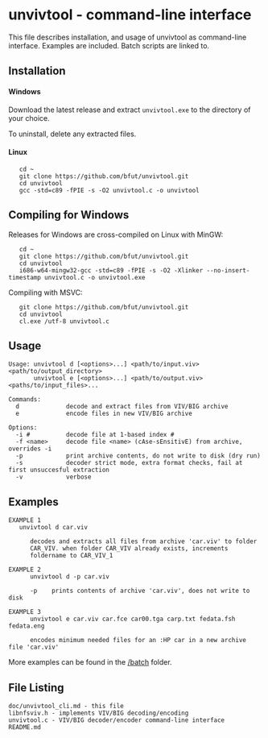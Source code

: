 # unvivtool - command-line interface

This file describes installation, and usage of unvivtool as command-line
interface. Examples are included. Batch scripts are linked to.

## Installation

#### Windows

Download the latest release and extract ```unvivtool.exe``` to the directory of
your choice.

To uninstall, delete any extracted files.

#### Linux

       cd ~
       git clone https://github.com/bfut/unvivtool.git
       cd unvivtool
       gcc -std=c89 -fPIE -s -O2 unvivtool.c -o unvivtool

## Compiling for Windows

Releases for Windows are cross-compiled on Linux with MinGW:

       cd ~
       git clone https://github.com/bfut/unvivtool.git
       cd unvivtool
       i686-w64-mingw32-gcc -std=c89 -fPIE -s -O2 -Xlinker --no-insert-timestamp unvivtool.c -o unvivtool.exe

Compiling with MSVC:

       git clone https://github.com/bfut/unvivtool.git
       cd unvivtool
       cl.exe /utf-8 unvivtool.c

## Usage

```
Usage: unvivtool d [<options>...] <path/to/input.viv> <path/to/output_directory>
       unvivtool e [<options>...] <path/to/output.viv> <paths/to/input_files>...

Commands:
  d             decode and extract files from VIV/BIG archive
  e             encode files in new VIV/BIG archive

Options:
  -i #          decode file at 1-based index #
  -f <name>     decode file <name> (cAse-sEnsitivE) from archive, overrides -i
  -p            print archive contents, do not write to disk (dry run)
  -s            decoder strict mode, extra format checks, fail at first unsuccesful extraction
  -v            verbose
```

## Examples

```
EXAMPLE 1
   unvivtool d car.viv

      decodes and extracts all files from archive 'car.viv' to folder
      CAR_VIV. when folder CAR_VIV already exists, increments
      foldername to CAR_VIV_1

EXAMPLE 2
      unvivtool d -p car.viv

      -p    prints contents of archive 'car.viv', does not write to disk

EXAMPLE 3
      unvivtool e car.viv car.fce car00.tga carp.txt fedata.fsh fedata.eng

      encodes minimum needed files for an :HP car in a new archive file 'car.viv'
```

More examples can be found in the [/batch](/batch) folder.

## File Listing

```
doc/unvivtool_cli.md - this file
libnfsviv.h - implements VIV/BIG decoding/encoding
unvivtool.c - VIV/BIG decoder/encoder command-line interface
README.md
```